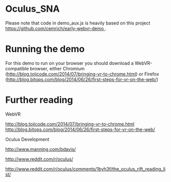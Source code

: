 Oculus_SNA
==========

Please note that code in demo_aux.js is heavily based on this project [https://github.com/cemrich/early-webvr-demo
](https://github.com/cemrich/early-webvr-demo
).


Running the demo
================

For this demo to run on your browser you should download a WebVR-compatible browser, either Chromium (http://blog.tojicode.com/2014/07/bringing-vr-to-chrome.html) or Firefox (http://blog.bitops.com/blog/2014/06/26/first-steps-for-vr-on-the-web/)


Further reading
===============

WebVR

http://blog.tojicode.com/2014/07/bringing-vr-to-chrome.html
http://blog.bitops.com/blog/2014/06/26/first-steps-for-vr-on-the-web/

Oculus Development

http://www.manning.com/bdavis/

http://www.reddit.com/r/oculus/

http://www.reddit.com/r/oculus/comments/1byh3f/the_oculus_rift_reading_list/

